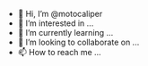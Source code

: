 - 👋 Hi, I’m @motocaliper
- 👀 I’m interested in ...
- 🌱 I’m currently learning ...
- 💞️ I’m looking to collaborate on ...
- 📫 How to reach me ...

<!---
motocaliper/motocaliper is a ✨ special ✨ repository because its `README.md` (this file) appears on your GitHub profile.
You can click the Preview link to take a look at your changes.
--->

